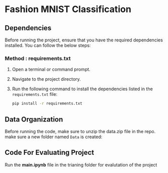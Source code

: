 # Fashion MNIST Classification

## Dependencies

Before running the project, ensure that you have the required dependencies installed. You can follow the below steps:

### Method : requirements.txt

1. Open a terminal or command prompt.

2. Navigate to the project directory.

3. Run the following command to install the dependencies listed in the `requirements.txt` file:

    ```bash
    pip install -r requirements.txt
    ```

## Data Organization

Before running the code, make sure to unzip the data.zip file in the repo. make sure a new folder named `Data` is created:


## Code For Evaluating Project
Run the **main.ipynb** file in the trianing folder for evalutation of the project
